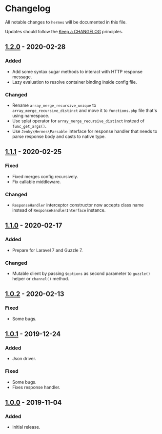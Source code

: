 # Changelog

All notable changes to `hermes` will be documented in this file.

Updates should follow the [Keep a CHANGELOG](http://keepachangelog.com/) principles.

<!-- ## [Unreleased]

### Added

### Changed

### Deprecated

### Removed

### Fixed -->

## [1.2.0](https://github.com/jenky/hermes/compare/1.1.1...1.2.0) - 2020-02-28

### Added
- Add some syntax sugar methods to interact with HTTP response message.
- Lazy evaluation to resolve container binding inside config file.

### Changed
- Rename `array_merge_recursive_unique` to `array_merge_recursive_distinct` and move it to `functions.php` file that's using namespace.
- Use splat operator for `array_merge_recursive_distinct` instead of `func_get_args()`.
- Use `Jenky\Hermes\Parsable` interface for response handler that needs to parse response body and casts to native type.

## [1.1.1](https://github.com/jenky/hermes/compare/1.1.0...1.1.1) - 2020-02-25

### Fixed
- Fixed merges config recursively.
- Fix callable middleware.

### Changed
- `ResponseHandler` interceptor constructor now accepts class name instead of `ResponseHandlerInterface` instance.

## [1.1.0](https://github.com/jenky/hermes/compare/1.0.2...1.1.0) - 2020-02-17

### Added
- Prepare for Laravel 7 and Guzzle 7.

### Changed
- Mutable client by passing `$options` as second parameter to `guzzle()` helper or `channel()` method.

## [1.0.2](https://github.com/jenky/hermes/compare/1.0.1...1.0.2) - 2020-02-13

### Fixed
- Some bugs.

## [1.0.1](https://github.com/jenky/hermes/compare/1.0.0...1.0.1) - 2019-12-24

### Added
- Json driver.

### Fixed
- Some bugs.
- Fixes response handler.

## [1.0.0](https://github.com/jenky/hermes/tree/1.0.1) - 2019-11-04

### Added
- Initial release.
